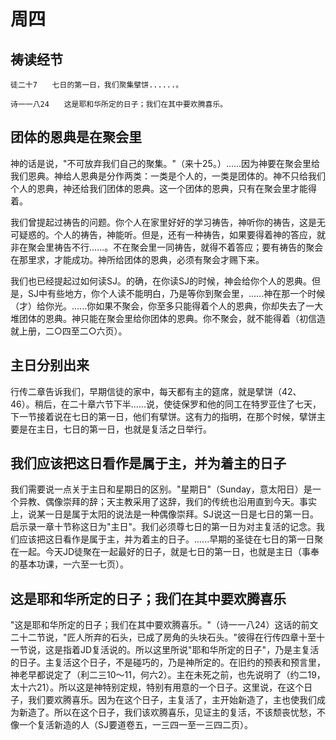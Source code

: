 # 周四

## 祷读经节
```
徒二十7　　七日的第一日，我们聚集擘饼......。

诗一一八24　　这是耶和华所定的日子；我们在其中要欢腾喜乐。
```
## 团体的恩典是在聚会里

神的话是说，"不可放弃我们自己的聚集。"（来十25。）......因为神要在聚会里给我们恩典。神给人恩典是分作两类：一类是个人的，一类是团体的。神不只给我们个人的恩典，神还给我们团体的恩典。这一个团体的恩典，只有在聚会里才能得着。

我们曾提起过祷告的问题。你个人在家里好好的学习祷告，神听你的祷告，这是无可疑惑的。个人的祷告，神能听。但是，还有一种祷告，如果要得着神的答应，就非在聚会里祷告不行......。不在聚会里一同祷告，就得不着答应；要有祷告的聚会在那里求，才能成功。神所给团体的恩典，必须有聚会才赐下来。

我们也已经提起过如何读SJ。的确，在你读SJ的时候，神会给你个人的恩典。但是，SJ中有些地方，你个人读不能明白，乃是等你到聚会里，......神在那一个时候（才）给你光。......你如果不聚会，你至多只能得着个人的恩典，你却失去了一大堆团体的恩典。神只能在聚会里给你团体的恩典。你不聚会，就不能得着（初信造就上册，二○四至二○六页）。

## 主日分别出来

行传二章告诉我们，早期信徒的家中，每天都有主的筵席，就是擘饼（42、46）。稍后，在二十章六节下半......说，使徒保罗和他的同工在特罗亚住了七天，下一节接着说在七日的第一日，他们有擘饼。这有力的指明，在那个时候，擘饼主要是在主日，七日的第一日，也就是复活之日举行。

## 我们应该把这日看作是属于主，并为着主的日子

我们需要说一点关于主日和星期日的区别。"星期日"（Sunday，意太阳日）是一个异教、偶像崇拜的辞；天主教采用了这辞，我们的传统也沿用直到今天。事实上，说某一日是属于太阳的说法是一种偶像崇拜。SJ说这一日是七日的第一日。启示录一章十节称这日为"主日"。我们必须尊七日的第一日为对主复活的记念。我们应该把这日看作是属于主，并为着主的日子。......早期的圣徒在七日的第一日聚在一起。今天JD徒聚在一起最好的日子，就是七日的第一日，也就是主日（事奉的基本功课，一六至一七页）。

## 这是耶和华所定的日子；我们在其中要欢腾喜乐

"这是耶和华所定的日子；我们在其中要欢腾喜乐。"（诗一一八24）这话的前文二十二节说，"匠人所弃的石头，已成了房角的头块石头。"彼得在行传四章十至十一节说，这是指着JD复活说的。所以这里所说"耶和华所定的日子"，乃是主复活的日子。主复活这个日子，不是碰巧的，乃是神所定的。在旧约的预表和预言里，神老早都说定了（利二三10～11，何六2）。主在未死之前，也先说明了（约二19，太十六21）。所以这是神特别定规，特别有用意的一个日子。这里说，在这个日子，我们要欢腾喜乐。因为在这个日子，主复活了，主开始新造了，主也使我们成为新造了。所以在这个日子，我们该欢腾喜乐，见证主的复活，不该颓丧忧愁，不像一个复活新造的人（SJ要道卷五，一三四一至一三四二页）。
